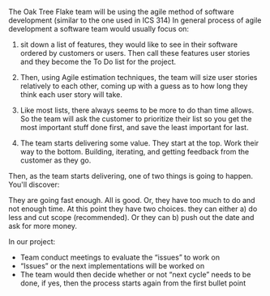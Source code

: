 The Oak Tree Flake team will be using the agile method of software development (similar to the one used in ICS 314)
In general process of agile development a software team would usually focus on:

1. sit down a list of features, they would like to see in their software ordered by customers or users. Then call these features user stories and they become the To Do list for the project.

2. Then, using Agile estimation techniques, the team will size user stories relatively to each other, coming up with a guess as to how long they think each user story will take.

3. Like most lists, there always seems to be more to do than time allows. So the team will ask the customer to prioritize their list so you get the most important stuff done first, and save the least important for last.

4. The team starts delivering some value. They start at the top. Work their way to the bottom. Building, iterating, and getting feedback from the customer as they go.

Then, as the team starts delivering, one of two things is going to happen. You'll discover:

They are going fast enough. All is good. Or, they have too much to do and not enough time.
At this point they have two choices. they can either a) do less and cut scope (recommended). Or they can b) push out the date and ask for more money.

In our project: 
* Team conduct meetings to evaluate the “issues” to work on
* “Issues” or the next implementations will be worked on
* The team would then decide whether or not “next cycle” needs to be done, if yes, then the process starts again from the first bullet point
